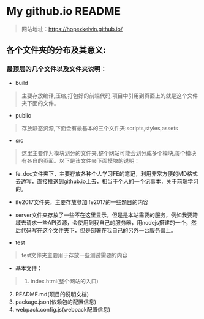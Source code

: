 # My github.io README  

> 网站地址：https://hopexkelvin.github.io/

## 各个文件夹的分布及其意义:  

### 最顶层的几个文件以及文件夹说明：

- build
>主要存放编译,压缩,打包好的前端代码,项目中引用到页面上的就是这个文件夹下面的文件。

- public
> 存放静态资源,下面会有最基本的三个文件夹:scripts,styles,assets

- src
> 这里主要作为模块划分的文件夹,整个网站可能会划分成多个模块,每个模块有各自的页面。以下是该文件夹下面模块的说明：
  - fe_doc文件夹下，主要存放各种个人学习FE的笔记，利用非常方便的MD格式去边写，直接推送到github.io上去，相当于个人的一个记事本，关于前端学习的。  
  - ife2017文件夹，主要存放参加ife2017的一些题目的内容  
  - server文件夹存放了一些不在这里显示，但是是本站需要的服务，例如我要跨域去请求一些API资源，会使用到我自己的服务器，用nodejs搭建的一个，然后代码写在这个文件夹下，但是部署在我自己的另外一台服务器上。

- test
> test文件夹主要用于存放一些测试需要的内容

- 基本文件：
> 1. index.html(整个网站的入口)
  2. README.md(项目的说明文档)
  3. package.json(依赖包的配置信息)
  4. webpack.config.js(webpack配置信息)
